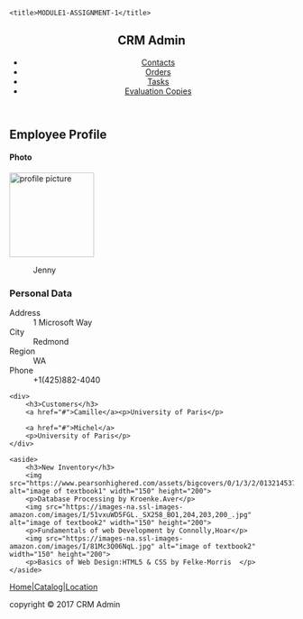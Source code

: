 <!DOCTYPE html>
<head>
    
    <title>MODULE1-ASSIGNMENT-1</title>
</head>
<body>
    <header>
    <h2>CRM Admin</h2>
    <nav >
      <ul>
        <li><a href="#">Contacts</a></li>
        <li><a href="#">Orders</a></li>
        <li><a href="#">Tasks</a></li>
        <li><a href="#">Evaluation Copies</a></li>
      </ul>
    </nav>
    </header>
    <div>
        <h2>Employee Profile</h2>
        <h4>Photo</h4>
        <img src="images/i1 (2).jpg" alt="profile picture" width="150" height="150">
        <p>&emsp;&emsp;&emsp;Jenny </p>
        <h3>Personal Data</h3>
        <p>Address<br>&emsp;&emsp;&emsp;1 Microsoft Way
        <br> 
        City<br>&emsp;&emsp;&emsp;Redmond
        <br>
        Region<br>&emsp;&emsp;&emsp;WA
        <br>
        Phone<br>&emsp;&emsp;&emsp;+1(425)882-4040
        </p>
    </div>

    <div>
        <h3>Customers</h3>
        <a href="#">Camille</a><p>University of Paris</p>
        
        <a href="#">Michel</a>
        <p>University of Paris</p>
    </div>

    <aside>
        <h3>New Inventory</h3>
        <img src="https://www.pearsonhighered.com/assets/bigcovers/0/1/3/2/0132145375.jpg" alt="image of textbook1" width="150" height="200">
        <p>Database Processing by Kroenke.Aver</p>
        <img src="https://images-na.ssl-images-amazon.com/images/I/51vxuWD5FGL._SX258_BO1,204,203,200_.jpg" alt="image of textbook2" width="150" height="200">
        <p>Fundamentals of web Development by Connolly,Hoar</p>
        <img src="https://images-na.ssl-images-amazon.com/images/I/81Mc3Q06NqL.jpg" alt="image of textbook2" width="150" height="200">
        <p>Basics of Web Design:HTML5 & CSS by Felke-Morris  </p>
    </aside>


<footer>
    <a href="#">Home|Catalog|Location</a>
    <p>copyright &copy; 2017 CRM Admin</p>
</footer>
</body>   
</html>

